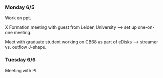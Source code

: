 ### Monday 6/5

Work on ppt.

X Formation meeting with guest from Leiden University --> set up one-on-one meeting.

Meet with graduate student working on CB68 as part of eDisks --> streamer vs. outflow J-shape.

### Tuesday 6/6

Meeting with PI.

